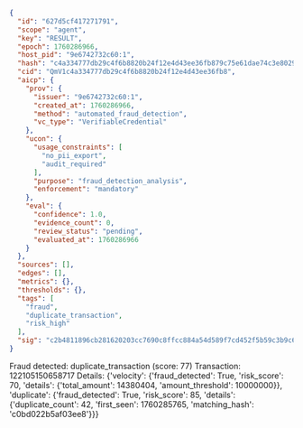 ```json
{
  "id": "627d5cf417271791",
  "scope": "agent",
  "key": "RESULT",
  "epoch": 1760286966,
  "host_pid": "9e6742732c60:1",
  "hash": "c4a334777db29c4f6b8820b24f12e4d43ee36fb879c75e61dae74c3e802966b6",
  "cid": "QmV1c4a334777db29c4f6b8820b24f12e4d43ee36fb8",
  "aicp": {
    "prov": {
      "issuer": "9e6742732c60:1",
      "created_at": 1760286966,
      "method": "automated_fraud_detection",
      "vc_type": "VerifiableCredential"
    },
    "ucon": {
      "usage_constraints": [
        "no_pii_export",
        "audit_required"
      ],
      "purpose": "fraud_detection_analysis",
      "enforcement": "mandatory"
    },
    "eval": {
      "confidence": 1.0,
      "evidence_count": 0,
      "review_status": "pending",
      "evaluated_at": 1760286966
    }
  },
  "sources": [],
  "edges": [],
  "metrics": {},
  "thresholds": {},
  "tags": [
    "fraud",
    "duplicate_transaction",
    "risk_high"
  ],
  "sig": "c2b4811896cb281620203cc7690c8ffcc884a54d589f7cd452f5b59c3b9c69a3"
}
```

Fraud detected: duplicate_transaction (score: 77)
Transaction: 122105150658717
Details: {'velocity': {'fraud_detected': True, 'risk_score': 70, 'details': {'total_amount': 14380404, 'amount_threshold': 10000000}}, 'duplicate': {'fraud_detected': True, 'risk_score': 85, 'details': {'duplicate_count': 42, 'first_seen': 1760285765, 'matching_hash': 'c0bd022b5af03ee8'}}}